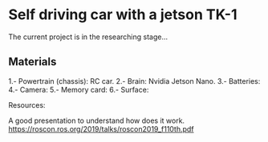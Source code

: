 # Self driving car with a jetson TK-1

The current project is in the researching stage...

## Materials

1.- Powertrain (chassis): RC car.
2.- Brain: Nvidia Jetson Nano.
3.- Batteries:
4.- Camera:
5.- Memory card:
6.- Surface:


Resources:

A good presentation to understand how does it work.
https://roscon.ros.org/2019/talks/roscon2019_f110th.pdf